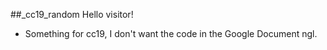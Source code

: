 ##_cc19_random
Hello visitor!
- Something for cc19, I don't want the code in the Google Document ngl. 

